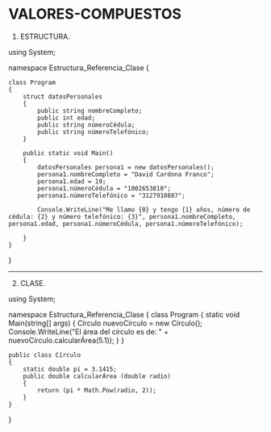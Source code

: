 # VALORES-COMPUESTOS

1. ESTRUCTURA.

using System;

namespace Estructura_Referencia_Clase
{
    
    class Program
    {
        struct datosPersonales
        {
            public string nombreCompleto;
            public int edad;
            public string númeroCédula;
            public string númeroTelefónico;
        }

        public static void Main()
        {
            datosPersonales persona1 = new datosPersonales();
            persona1.nombreCompleto = "David Cardona Franco";
            persona1.edad = 19;
            persona1.númeroCédula = "1002653810";
            persona1.númeroTelefónico = "3127910887";

            Console.WriteLine("Me llamo {0} y tengo {1} años, número de cédula: {2} y número telefónico: {3}", persona1.nombreCompleto, persona1.edad, persona1.númeroCédula, persona1.númeroTelefónico);

        }
    }
}

-------------------------------------------------------------------------------------

2. CLASE.

using System;

namespace Estructura_Referencia_Clase
{
    class Program
    {
        static void Main(string[] args)
        {
            Círculo nuevoCírculo = new Círculo();
            Console.WriteLine("El área del círculo es de: " + nuevoCírculo.calcularÁrea(5.1));
        }
    }

    public class Círculo
    {
        static double pi = 3.1415;
        public double calcularÁrea (double radio)
        {
            return (pi * Math.Pow(radio, 2));
        }
    }
}

